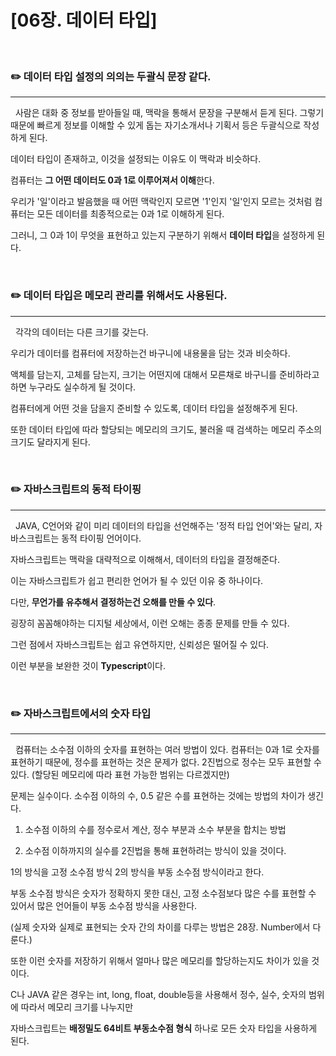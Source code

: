 # [06장. 데이터 타입]

</br>

### ✏️ 데이터 타입 설정의 의의는 두괄식 문장 같다.

---

&nbsp; 사람은 대화 중 정보를 받아들일 때, 맥락을 통해서 문장을 구분해서 듣게 된다. 그렇기 때문에 빠르게 정보를 이해할 수 있게 돕는 자기소개서나 기획서 등은 두괄식으로 작성하게 된다.

데이터 타입이 존재하고, 이것을 설정되는 이유도 이 맥락과 비슷하다.

컴퓨터는 **그 어떤 데이터도 0과 1로 이루어져서 이해**한다.

우리가 '일'이라고 발음했을 때 어떤 맥락인지 모르면 '1'인지 '일'인지 모르는 것처럼 컴퓨터는 모든 데이터를 최종적으로는 0과 1로 이해하게 된다.

그러니, 그 0과 1이 무엇을 표현하고 있는지 구분하기 위해서 **데이터 타입**을 설정하게 된다.

</br>

### ✏️ 데이터 타입은 메모리 관리를 위해서도 사용된다.

---

&nbsp; 각각의 데이터는 다른 크기를 갖는다.

우리가 데이터를 컴퓨터에 저장하는건 바구니에 내용물을 담는 것과 비슷하다.

액체를 담는지, 고체를 담는지, 크기는 어떤지에 대해서 모른채로 바구니를 준비하라고 하면 누구라도 실수하게 될 것이다.

컴퓨터에게 어떤 것을 담을지 준비할 수 있도록, 데이터 타입을 설정해주게 된다.

또한 데이터 타입에 따라 할당되는 메모리의 크기도, 불러올 때 검색하는 메모리 주소의 크기도 달라지게 된다.

</br>

### ✏️ 자바스크립트의 동적 타이핑

---

&nbsp; JAVA, C언어와 같이 미리 데이터의 타입을 선언해주는 '정적 타입 언어'와는 달리, 자바스크립트는 동적 타이핑 언어이다.

자바스크립트는 맥락을 대략적으로 이해해서, 데이터의 타입을 결정해준다.

이는 자바스크립트가 쉽고 편리한 언어가 될 수 있던 이유 중 하나이다.

다만, **무언가를 유추해서 결정하는건 오해를 만들 수 있다**.

굉장히 꼼꼼해야하는 디지털 세상에서, 이런 오해는 종종 문제를 만들 수 있다.

그런 점에서 자바스크립트는 쉽고 유연하지만, 신뢰성은 떨어질 수 있다.

이런 부분을 보완한 것이 **Typescript**이다.

</br>

### ✏️ 자바스크립트에서의 숫자 타입

---

&nbsp; 컴퓨터는 소수점 이하의 숫자를 표현하는 여러 방법이 있다. 컴퓨터는 0과 1로 숫자를 표현하기 때문에, 정수를 표현하는 것은 문제가 없다. 2진법으로 정수는 모두 표현할 수 있다. (할당된 메모리에 따라 표현 가능한 범위는 다르겠지만)

문제는 실수이다. 소수점 이하의 수, 0.5 같은 수를 표현하는 것에는 방법의 차이가 생긴다.

1. 소수점 이하의 수를 정수로서 계산, 정수 부분과 소수 부분을 합치는 방법

2. 소수점 이하까지의 실수를 2진법을 통해 표현하려는 방식이 있을 것이다.

1의 방식을 고정 소수점 방식 2의 방식을 부동 소수점 방식이라고 한다.

부동 소수점 방식은 숫자가 정확하지 못한 대신, 고정 소수점보다 많은 수를 표현할 수 있어서 많은 언어들이 부동 소수점 방식을 사용한다.

(실제 숫자와 실제로 표현되는 숫자 간의 차이를 다루는 방법은 28장. Number에서 다룬다.)

또한 이런 숫자를 저장하기 위해서 얼마나 많은 메모리를 할당하는지도 차이가 있을 것이다.

C나 JAVA 같은 경우는 int, long, float, double등을 사용해서 정수, 실수, 숫자의 범위에 따라서 메모리 크기를 나누지만

자바스크립트는 **배정밀도 64비트 부동소수점 형식** 하나로 모든 숫자 타입을 사용하게 된다.
